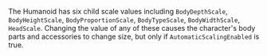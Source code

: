 The Humanoid has six child scale values including `BodyDepthScale`,
`BodyHeightScale`, `BodyProportionScale`, `BodyTypeScale`,
`BodyWidthScale`, `HeadScale`. Changing the value of any of these causes
the character's body parts and accessories to change size, but only if
`AutomaticScalingEnabled` is true.